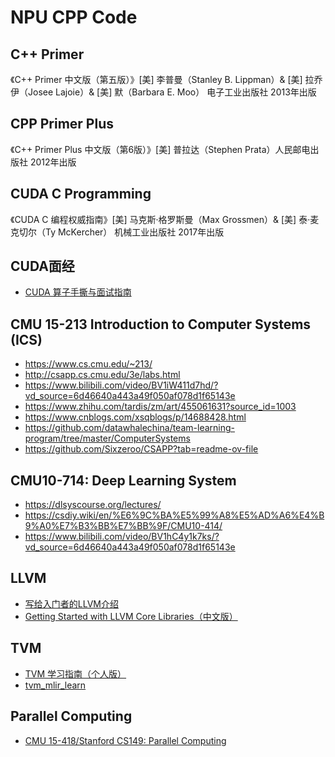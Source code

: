 # NPU CPP Code

## C++ Primer
《C++ Primer 中文版（第五版）》[美] 李普曼（Stanley B. Lippman）& [美] 拉乔伊（Josee Lajoie）& [美] 默（Barbara E. Moo） 电子工业出版社  2013年出版

## CPP Primer Plus
《C++ Primer Plus 中文版（第6版）》[美] 普拉达（Stephen Prata）人民邮电出版社  2012年出版

## CUDA C Programming
《CUDA C 编程权威指南》[美] 马克斯·格罗斯曼（Max Grossmen）& [美] 泰·麦克切尔（Ty McKercher） 机械工业出版社  2017年出版

## CUDA面经

- [ CUDA 算子手撕与面试指南](https://github.com/Tongkaio/CUDA_Kernel_Samples)

## CMU 15-213 Introduction to Computer Systems (ICS) 
- https://www.cs.cmu.edu/~213/
- http://csapp.cs.cmu.edu/3e/labs.html
- https://www.bilibili.com/video/BV1iW411d7hd/?vd_source=6d46640a443a49f050af078d1f65143e
- https://www.zhihu.com/tardis/zm/art/455061631?source_id=1003
- https://www.cnblogs.com/xsqblogs/p/14688428.html
- https://github.com/datawhalechina/team-learning-program/tree/master/ComputerSystems
- https://github.com/Sixzeroo/CSAPP?tab=readme-ov-file

## CMU10-714: Deep Learning System
- https://dlsyscourse.org/lectures/
- https://csdiy.wiki/en/%E6%9C%BA%E5%99%A8%E5%AD%A6%E4%B9%A0%E7%B3%BB%E7%BB%9F/CMU10-414/
- https://www.bilibili.com/video/BV1hC4y1k7ks/?vd_source=6d46640a443a49f050af078d1f65143e

## LLVM
- [写给入门者的LLVM介绍](https://zhuanlan.zhihu.com/p/472813616)
- [Getting Started with LLVM Core Libraries（中文版）](https://getting-started-with-llvm-core-libraries-zh-cn.readthedocs.io/zh-cn/latest/)

## TVM
- [TVM 学习指南（个人版）](https://zhuanlan.zhihu.com/p/560210215)
- [tvm_mlir_learn](https://github.com/BBuf/tvm_mlir_learn)

## Parallel Computing
- [CMU 15-418/Stanford CS149: Parallel Computing](https://csdiy.wiki/en/%E5%B9%B6%E8%A1%8C%E4%B8%8E%E5%88%86%E5%B8%83%E5%BC%8F%E7%B3%BB%E7%BB%9F/CS149/)
